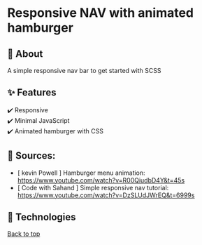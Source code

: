 # Responsive NAV with animated hamburger

## :dart: About

A simple responsive nav bar to get started with SCSS

## :sparkles: Features

:heavy_check_mark: Responsive\
:heavy_check_mark: Minimal JavaScript\
:heavy_check_mark: Animated hamburger with CSS

## :link: Sources:

- [ kevin Powell ] Hamburger menu animation: https://www.youtube.com/watch?v=R00QiudbD4Y&t=45s
- [ Code with Sahand ] Simple responsive nav tutorial: https://www.youtube.com/watch?v=DzSLUdJWrEQ&t=6999s

## :rocket: Technologies

<!-- - [SCSS](https://sass-lang.com/) -->

<a href="#top">Back to top</a>
